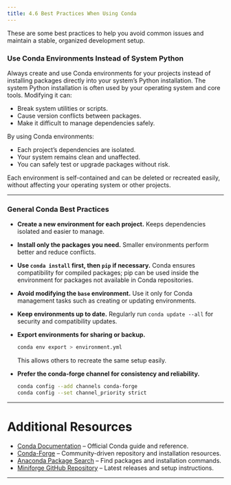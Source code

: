 ```yaml
---
title: 4.6 Best Practices When Using Conda
---
```


These are some best practices to help you avoid common issues and maintain a stable, organized development setup.

### Use Conda Environments Instead of System Python

Always create and use Conda environments for your projects instead of installing packages directly into your system’s Python installation.
The system Python installation is often used by your operating system and core tools. Modifying it can:

* Break system utilities or scripts.
* Cause version conflicts between packages.
* Make it difficult to manage dependencies safely.

By using Conda environments:

* Each project’s dependencies are isolated.
* Your system remains clean and unaffected.
* You can safely test or upgrade packages without risk.

Each environment is self-contained and can be deleted or recreated easily, without affecting your operating system or other projects.

---

### General Conda Best Practices

* **Create a new environment for each project.**
  Keeps dependencies isolated and easier to manage.

* **Install only the packages you need.**
  Smaller environments perform better and reduce conflicts.

* **Use `conda install` first, then `pip` if necessary.**
  Conda ensures compatibility for compiled packages; pip can be used inside the environment for packages not available in Conda repositories.

* **Avoid modifying the `base` environment.**
  Use it only for Conda management tasks such as creating or updating environments.

* **Keep environments up to date.**
  Regularly run `conda update --all` for security and compatibility updates.

* **Export environments for sharing or backup.**

  ```bash
  conda env export > environment.yml
  ```

  This allows others to recreate the same setup easily.

* **Prefer the conda-forge channel for consistency and reliability.**

  ```bash
  conda config --add channels conda-forge
  conda config --set channel_priority strict
  ```

---

# Additional Resources

* [Conda Documentation](https://docs.conda.io/) – Official Conda guide and reference.
* [Conda-Forge](https://conda-forge.org/) – Community-driven repository and installation resources.
* [Anaconda Package Search](https://anaconda.org/search) – Find packages and installation commands.
* [Miniforge GitHub Repository](https://github.com/conda-forge/miniforge) – Latest releases and setup instructions.

---